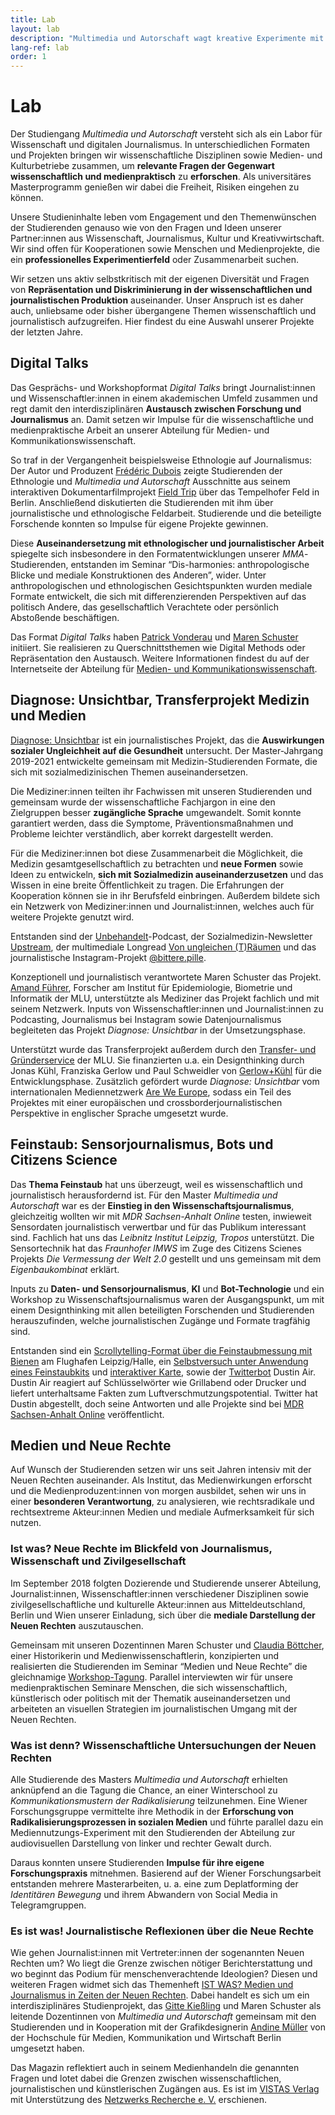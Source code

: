 ```yaml
---
title: Lab
layout: lab
description: "Multimedia und Autorschaft wagt kreative Experimente mit Medien, Journalismus und Wissenschaft. Dazu zählen interdisziplinäre Kooperationen, Vorträge und Tagungen."
lang-ref: lab
order: 1
---
```


# Lab

Der Studiengang _Multimedia und Autorschaft_ versteht sich als ein Labor für Wissenschaft und digitalen Journalismus. In unterschiedlichen Formaten und Projekten bringen wir wissenschaftliche Disziplinen sowie Medien- und Kulturbetriebe zusammen, um **relevante Fragen der Gegenwart wissenschaftlich und medienpraktisch** zu **erforschen**. Als universitäres Masterprogramm genießen wir dabei die Freiheit, Risiken eingehen zu können.

Unsere Studieninhalte leben vom Engagement und den Themenwünschen der Studierenden genauso wie von den Fragen und Ideen unserer Partner:innen aus Wissenschaft, Journalismus, Kultur und Kreativwirtschaft. Wir sind offen für Kooperationen sowie Menschen und Medienprojekte, die ein **professionelles Experimentierfeld** oder Zusammenarbeit suchen.

Wir setzen uns aktiv selbstkritisch mit der eigenen Diversität und Fragen von **Repräsentation und Diskriminierung in der wissenschaftlichen und journalistischen Produktion** auseinander. Unser Anspruch ist es daher auch, unliebsame oder bisher übergangene Themen wissenschaftlich und journalistisch aufzugreifen. Hier findest du eine Auswahl unserer Projekte der letzten Jahre.


## Digital Talks

Das  Gesprächs- und Workshopformat _Digital Talks_ bringt Journalist:innen und Wissenschaftler:innen in einem akademischen Umfeld zusammen und regt damit den interdisziplinären **Austausch zwischen Forschung und Journalismus** an. Damit setzen wir Impulse für die wissenschaftliche und medienpraktische Arbeit an unserer Abteilung für Medien- und Kommunikationswissenschaft.

So traf in der Vergangenheit beispielsweise Ethnologie auf Journalismus: Der Autor und Produzent [Frédéric Dubois](https://twitter.com/fredericdubois) zeigte Studierenden der Ethnologie und _Multimedia und Autorschaft_ Ausschnitte aus seinem interaktiven Dokumentarfilmprojekt [Field Trip](https://fieldtrip.tagesspiegel.de/?ref=mmautor.net) über das Tempelhofer Feld in Berlin. Anschließend diskutierten die Studierenden mit ihm über journalistische und ethnologische Feldarbeit. Studierende und die beteiligte Forschende konnten so Impulse für eigene Projekte gewinnen.

Diese **Auseinandersetzung mit ethnologischer und journalistischer Arbeit** spiegelte sich insbesondere in den Formatentwicklungen unserer _MMA_-Studierenden, entstanden im Seminar “Dis-harmonies: anthropologische Blicke und mediale Konstruktionen des Anderen”, wider. Unter anthropologischen und ethnologischen Gesichtspunkten wurden mediale Formate entwickelt, die sich mit differenzierenden Perspektiven auf das politisch Andere, das gesellschaftlich Verachtete oder persönlich Abstoßende beschäftigen.

Das Format _Digital Talks_ haben [Patrick Vonderau](https://www.medienkomm.uni-halle.de/abteilung/mitarbeiter/vonderau/?ref=mmautor.net) und [Maren Schuster](https://www.medienkomm.uni-halle.de/abteilung/mitarbeiter/schuster/?ref=mmautor.net) initiiert. Sie realisieren zu Querschnittsthemen wie Digital Methods oder Repräsentation den Austausch. Weitere Informationen findest du auf der Internetseite der Abteilung für [Medien- und Kommunikationswissenschaft](https://www.medienkomm.uni-halle.de/initiativen/digital_talks/?ref=mmautor.net).

<a id="diagnose-unsichtbar"></a>

## Diagnose: Unsichtbar, Transferprojekt Medizin und Medien

[Diagnose: Unsichtbar](https://diagnose-unsichtbar.medienkomm.uni-halle.de/?ref=mmautor.net) ist ein journalistisches Projekt, das die **Auswirkungen sozialer Ungleichheit auf die Gesundheit** untersucht. Der Master-Jahrgang 2019-2021 entwickelte gemeinsam mit Medizin-Studierenden Formate, die sich mit sozialmedizinischen Themen auseinandersetzen.

Die Mediziner:innen teilten ihr Fachwissen mit unseren Studierenden und gemeinsam wurde der wissenschaftliche Fachjargon in eine den Zielgruppen besser **zugängliche Sprache** umgewandelt. Somit konnte garantiert werden, dass die Symptome, Präventionsmaßnahmen und Probleme leichter verständlich, aber korrekt dargestellt werden.

Für die Mediziner:innen bot diese Zusammenarbeit die Möglichkeit, die Medizin gesamtgesellschaftlich zu betrachten und **neue Formen** sowie Ideen zu entwickeln, **sich mit Sozialmedizin auseinanderzusetzen** und das Wissen in eine breite Öffentlichkeit zu tragen. Die Erfahrungen der Kooperation können sie in ihr Berufsfeld einbringen. Außerdem bildete sich ein Netzwerk von Mediziner:innen und Journalist:innen, welches auch für weitere Projekte genutzt wird.

Entstanden sind der [Unbehandelt](https://soundcloud.com/unbehandelt?ref=mmautor.net)-Podcast, der Sozialmedizin-Newsletter [Upstream](https://upstream-newsletter.de/?ref=mmautor.net), der multimediale Longread [Von ungleichen (T)Räumen](https://vonungleichentraeumen.medienkomm.uni-halle.de/?ref=mmautor.net) und das journalistische Instagram-Projekt [@bittere.pille](https://www.instagram.com/bittere.pille/?ref=mmautor.net).

Konzeptionell und journalistisch verantwortete Maren Schuster das Projekt. [Amand Führer](https://www.medizin.uni-halle.de/einrichtungen/institute/medizinische-epidemiologie-biometrie-und-informatik/team/fuehrer-amand-gabriel?ref=mmautor.net), Forscher am Institut für Epidemiologie, Biometrie und Informatik der MLU, unterstützte als Mediziner das Projekt fachlich und mit seinem Netzwerk. Inputs von Wissenschaftler:innen und Journalist:innen zu Podcasting, Journalismus bei Instagram sowie Datenjournalismus begleiteten das Projekt _Diagnose: Unsichtbar_ in der Umsetzungsphase.

Unterstützt wurde das Transferprojekt außerdem durch den [Transfer- und Gründerservice](https://www.gruendung.uni-halle.de/?ref=mmautor.net) der MLU. Sie finanzierten u.a. ein Designthinking durch Jonas Kühl, Franziska Gerlow und Paul Schweidler von [Gerlow+Kühl](https://www.gerlow-kuehl.de/?ref=mmautor.net) für die Entwicklungsphase. Zusätzlich gefördert wurde _Diagnose: Unsichtbar_ vom internationalen Mediennetzwerk [Are We Europe](https://areweeurope.com/?ref=mmautor.net), sodass ein Teil des Projektes mit einer europäischen und crossborderjournalistischen Perspektive in englischer Sprache umgesetzt wurde.

<a id="feinstaub-projekt"></a>

## Feinstaub: Sensorjournalismus, Bots und Citizens Science

Das **Thema Feinstaub** hat uns überzeugt, weil es wissenschaftlich und journalistisch  herausfordernd ist. Für den Master _Multimedia und Autorschaft_ war es der **Einstieg in den Wissenschaftsjournalismus**, gleichzeitig wollten wir mit _MDR Sachsen-Anhalt Online_ testen, inwieweit Sensordaten journalistisch verwertbar und für das Publikum interessant sind.
Fachlich hat uns das _Leibnitz Institut Leipzig, Tropos_ unterstützt. Die Sensortechnik hat das _Fraunhofer IMWS_ im Zuge des Citizens Scienes Projekts _Die Vermessung der Welt 2.0_ gestellt und uns gemeinsam mit dem _Eigenbaukombinat_ erklärt.

Inputs zu **Daten- und Sensorjournalismus**, **KI** und **Bot-Technologie** und ein Workshop zu Wissenschaftsjournalismus waren der Ausgangspunkt, um mit einem Designthinking mit allen beteiligten Forschenden und Studierenden herauszufinden, welche journalistischen Zugänge und Formate tragfähig sind.

Entstanden sind ein [Scrollytelling-Format über die Feinstaubmessung mit Bienen](https://www.mdr.de/sachsen-anhalt/halle/halle/feinstaub-studentenprojekt-uni-halle-selbstversuch-studierende-messen-luftqualitaet-100.html?ref=mmautor.net) am Flughafen Leipzig/Halle, ein [Selbstversuch unter Anwendung eines Feinstaubkits](https://uploads.knightlab.com/storymapjs/8ec8795cc7925151c38f3538aae66555/feinstaubprojekt/index.html) und [interaktiver Karte](https://uploads.knightlab.com/storymapjs/8ec8795cc7925151c38f3538aae66555/feinstaubprojekt/index.html), sowie der [Twitterbot](https://www.mdr.de/sachsen-anhalt/studentenprojekt-feinstaub-faq-100.html?ref=mmautor.net) Dustin Air. Dustin Air reagiert auf Schlüsselwörter wie Grillabend oder Drucker und liefert unterhaltsame Fakten zum Luftverschmutzungspotential. Twitter hat Dustin abgestellt, doch seine Antworten und alle Projekte sind bei [MDR Sachsen-Anhalt Online](https://www.mdr.de/sachsen-anhalt/index.html?ref=mmautor.net) veröffentlicht.

## Medien und Neue Rechte

Auf Wunsch der Studierenden setzen wir uns seit Jahren intensiv mit der Neuen Rechten auseinander. Als Institut, das Medienwirkungen erforscht und die Medienproduzent:innen von morgen ausbildet, sehen wir uns in einer **besonderen Verantwortung**, zu analysieren, wie rechtsradikale und rechtsextreme Akteur:innen Medien und mediale Aufmerksamkeit für sich nutzen.

### Ist was? Neue Rechte im Blickfeld von Journalismus, Wissenschaft und Zivilgesellschaft

Im September 2018 folgten Dozierende und Studierende unserer Abteilung, Journalist:innen, Wissenschaftler:innen verschiedener Disziplinen sowie zivilgesellschaftliche und kulturelle Akteur:innen aus Mitteldeutschland, Berlin und Wien unserer Einladung, sich über die **mediale Darstellung der Neuen Rechten** auszutauschen.

Gemeinsam mit unseren Dozentinnen Maren Schuster und [Claudia Böttcher](https://hait.tu-dresden.de/ext/institut/mitarbeiterprofil-38/?ref=mmautor.net), einer Historikerin und Medienwissenschaftlerin, konzipierten und realisierten die Studierenden im Seminar “Medien und Neue Rechte” die gleichnamige [Workshop-Tagung](https://www.campus-halensis.de/artikel/neue-rechte-inszenierungen-durchbrechen/?ref=mmautor.net). Parallel interviewten wir für unsere medienpraktischen Seminare Menschen, die sich wissenschaftlich, künstlerisch oder politisch mit der Thematik auseinandersetzen und arbeiteten an visuellen Strategien im journalistischen Umgang mit der Neuen Rechten.

### Was ist denn? Wissenschaftliche Untersuchungen der Neuen Rechten

Alle Studierende des Masters _Multimedia und Autorschaft_ erhielten anknüpfend an die Tagung die Chance, an einer Winterschool zu _Kommunikationsmustern der Radikalisierung_ teilzunehmen. Eine Wiener Forschungsgruppe vermittelte ihre Methodik in der **Erforschung von Radikalisierungsprozessen in sozialen Medien** und führte parallel dazu ein Mediennutzungs-Experiment mit den Studierenden der Abteilung zur audiovisuellen Darstellung von linker und rechter Gewalt durch.

Daraus konnten unsere Studierenden **Impulse für ihre eigene Forschungspraxis** mitnehmen. Basierend auf der Wiener Forschungsarbeit entstanden mehrere Masterarbeiten, u. a. eine zum Deplatforming der _Identitären Bewegung_ und ihrem Abwandern von Social Media in Telegramgruppen.

### Es ist was! Journalistische Reflexionen über die Neue Rechte

Wie gehen Journalist:innen mit Vertreter:innen der sogenannten Neuen Rechten um? Wo liegt die Grenze zwischen nötiger Berichterstattung und wo beginnt das Podium für menschenverachtende Ideologien? Diesen und weiteren Fragen widmet sich das Themenheft [IST WAS? Medien und Journalismus in Zeiten der Neuen Rechten](https://www.vistas.de/journalistik/656-ist-was.html?ref=mmautor.net). Dabei handelt es sich um ein interdisziplinäres Studienprojekt, das [Gitte Kießling](https://www.linkedin.com/in/gitte-kie%C3%9Fling-b254b5190/?ref=mmautor.net) und Maren Schuster als leitende Dozentinnen von _Multimedia und Autorschaft_ gemeinsam mit den Studierenden und in Kooperation mit der Grafikdesignerin [Andine Müller](https://www.hmkw.de/hochschule/lehrende/fachbereich-design/andine-mueller/?ref=mmautor.net) von der Hochschule für Medien, Kommunikation und Wirtschaft Berlin umgesetzt haben.

Das Magazin reflektiert auch in seinem Medienhandeln die genannten Fragen und lotet dabei die Grenzen zwischen wissenschaftlichen, journalistischen und künstlerischen Zugängen aus. Es ist im [VISTAS Verlag](https://www.vistas.de/?ref=mmautor.net) mit Unterstützung des [Netzwerks Recherche e. V.](https://netzwerkrecherche.org/?ref=mmautor.net) erschienen.
